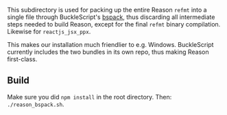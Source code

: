 This subdirectory is used for packing up the entire Reason `refmt` into a single file through BuckleScript's [bspack](https://github.com/bloomberg/bucklescript/blob/master/jscomp/core/bspack_main.ml), thus discarding all intermediate steps needed to build Reason, except for the final `refmt` binary compilation. Likewise for `reactjs_jsx_ppx`.

This makes our installation much friendlier to e.g. Windows. BuckleScript currently includes the two bundles in its own repo, thus making Reason first-class.

## Build

Make sure you did `npm install` in the root directory. Then: `./reason_bspack.sh`.
